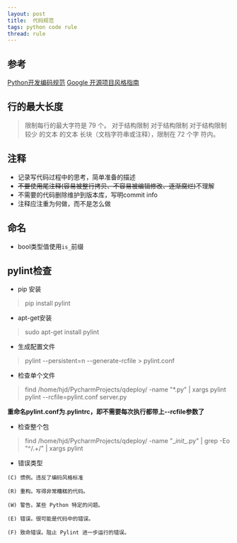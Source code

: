 ```yaml
---
layout: post
title:  代码规范
tags: python code rule
thread: rule
---
```

## 参考
[Python开发编码规范](https://wiki.woodpecker.org.cn/moin/PythonCodingRule)
[ Google 开源项目风格指南](http://zh-google-styleguide.readthedocs.io/en/latest/google-python-styleguide/python_language_rules/)

## 行的最大长度
> 限制每行的最大字符是 79 个。 对于结构限制 对于结构限制 对于结构限制 较少 的文本 的文本 长块（文档字符串或注释），限制在 72 个字 符内。

## 注释
* 记录写代码过程中的思考，简单准备的描述
* ~~不要使用尾注释(容易被整行拷贝、不容易被编辑修改、逐渐腐烂)~~不理解
* 不需要的代码删除维护到版本库，写明commit info
* 注释应注重为何做，而不是怎么做

## 命名
* bool类型值使用`is_`前缀


## pylint检查
* pip 安装

> pip install pylint

* apt-get安装

> sudo apt-get install pylint

* 生成配置文件

> pylint --persistent=n --generate-rcfile > pylint.conf

* 检查单个文件

> find /home/hjd/PycharmProjects/qdeploy/ -name "*.py" | xargs pylint
> pylint --rcfile=pylint.conf server.py

**重命名pylint.conf为.pylintrc，即不需要每次执行都带上--rcfile参数了**

* 检查整个包

> find /home/hjd/PycharmProjects/qdeploy/ -name "\__init__.py" | grep -Eo "^/.+/" | xargs pylint

* 错误类型

```
(C) 惯例。违反了编码风格标准

(R) 重构。写得非常糟糕的代码。

(W) 警告。某些 Python 特定的问题。

(E) 错误。很可能是代码中的错误。

(F) 致命错误。阻止 Pylint 进一步运行的错误。
```
